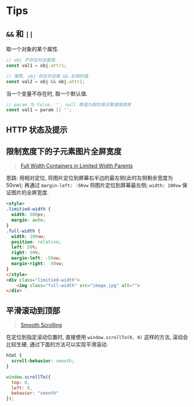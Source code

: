 # Tips

## `&&` 和 `||`

取一个对象的某个属性.

```javascript
// obj 不存在时会报错
const val1 = obj.attr1;

// 推荐, obj 存在时会取 && 右侧的值
const val2 = obj && obj.attr1;
```

当一个变量不存在时, 取一个默认值.

```javascript
// param 为 false, '', null 等值为假的情况需谨慎使用
const val1 = param || '';
```

## HTTP 状态及提示

## 限制宽度下的子元素图片全屏宽度

> [Full Width Containers in Limited Width Parents](https://css-tricks.com/full-width-containers-limited-width-parents/)

思路: 用相对定位, 将图片定位到屏幕右半边的最左侧(此时左侧剩余宽度为 50vw); 再通过 `margin-left: -50vw` 将图片定位到屏幕最左侧; `width: 100vw` 保证图片的全屏宽度.

```html
<style>
.limitied-width {
  width: 500px;
  margin: auto;
}
.full-width {
  width: 100vw;
  position: relative;
  left: 50%;
  right: 50%;
  margin-left: -50vw;
  margin-right: -50vw;
}
</style>
<div class="limitied-width">
    <img class="full-width" src="image.jpg" alt="">
</div>
```

## 平滑滚动到顶部

> [Smooth Scrolling](https://css-tricks.com/snippets/jquery/smooth-scrolling/)

在定位到指定滚动位置时, 直接使用 `window.scrollTo(0, 0)` 这样的方法, 滚动会比较生硬, 通过下面的方法可以实现平滑滚动.

```css
html {
  scroll-behavior: smooth;
}
```

```javascript
window.scrollTo({
  top: 0,
  left: 0,
  behavior: "smooth"
});
```
